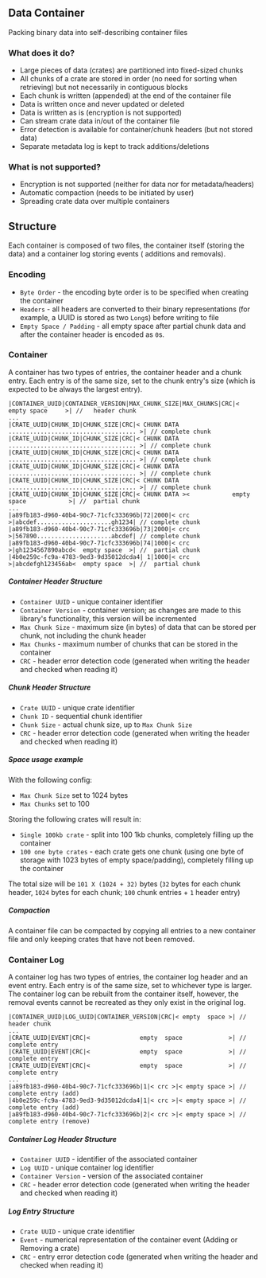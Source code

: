 ## Data Container

Packing binary data into self-describing container files

### What does it do?

* Large pieces of data (crates) are partitioned into fixed-sized chunks
* All chunks of a crate are stored in order (no need for sorting when retrieving) but not necessarily in contiguous
  blocks
* Each chunk is written (appended) at the end of the container file
* Data is written once and never updated or deleted
* Data is written as is (encryption is not supported)
* Can stream crate data in/out of the container file
* Error detection is available for container/chunk headers (but not stored data)
* Separate metadata log is kept to track additions/deletions

### What is not supported?

* Encryption is not supported (neither for data nor for metadata/headers)
* Automatic compaction (needs to be initiated by user)
* Spreading crate data over multiple containers

## Structure

Each container is composed of two files, the container itself (storing the data) and a container log storing events (
additions and removals).

### Encoding

* `Byte Order` - the encoding byte order is to be specified when creating the container
* `Headers` - all headers are converted to their binary representations (for example, a UUID is stored as two `Long`s)
  before writing to file
* `Empty Space / Padding` - all empty space after partial chunk data and after the container header is encoded as `0`s.

### Container

A container has two types of entries, the container header and a chunk entry. Each entry is of the same size, set to the
chunk entry's size (which is expected to be always the largest entry).

```
|CONTAINER_UUID|CONTAINER_VERSION|MAX_CHUNK_SIZE|MAX_CHUNKS|CRC|<     empty space     >| //   header chunk
...
|CRATE_UUID|CHUNK_ID|CHUNK_SIZE|CRC|< CHUNK DATA .................................... >| // complete chunk
|CRATE_UUID|CHUNK_ID|CHUNK_SIZE|CRC|< CHUNK DATA .................................... >| // complete chunk
|CRATE_UUID|CHUNK_ID|CHUNK_SIZE|CRC|< CHUNK DATA .................................... >| // complete chunk
|CRATE_UUID|CHUNK_ID|CHUNK_SIZE|CRC|< CHUNK DATA .................................... >| // complete chunk
|CRATE_UUID|CHUNK_ID|CHUNK_SIZE|CRC|< CHUNK DATA .................................... >| // complete chunk
|CRATE_UUID|CHUNK_ID|CHUNK_SIZE|CRC|< CHUNK DATA ><            empty space            >| //  partial chunk
...
|a89fb183-d960-40b4-90c7-71cfc333696b|72|2000|< crc >|abcdef.....................gh1234| // complete chunk
|a89fb183-d960-40b4-90c7-71cfc333696b|73|2000|< crc >|567890.....................abcdef| // complete chunk
|a89fb183-d960-40b4-90c7-71cfc333696b|74|1000|< crc >|gh1234567890abcd<  empty space  >| //  partial chunk
|4b0e259c-fc9a-4783-9ed3-9d35012dcda4| 1|1000|< crc >|abcdefgh123456ab<  empty space  >| //  partial chunk
```

##### Container Header Structure

* `Container UUID` - unique container identifier
* `Container Version` - container version; as changes are made to this library's functionality, this version will be
  incremented
* `Max Chunk Size` - maximum size (in bytes) of data that can be stored per chunk, not including the chunk header
* `Max Chunks` - maximum number of chunks that can be stored in the container
* `CRC` - header error detection code (generated when writing the header and checked when reading it)

##### Chunk Header Structure

* `Crate UUID` - unique crate identifier
* `Chunk ID` - sequential chunk identifier
* `Chunk Size` - actual chunk size, up to `Max Chunk Size`
* `CRC` - header error detection code (generated when writing the header and checked when reading it)

##### Space usage example

With the following config:

* `Max Chunk Size` set to 1024 bytes
* `Max Chunks` set to 100

Storing the following crates will result in:

* `Single 100kb crate` - split into 100 1kb chunks, completely filling up the container
* `100 one byte crates` - each crate gets one chunk (using one byte of storage with 1023 bytes of empty space/padding),
  completely filling up the container

The total size will be `101 X (1024 + 32)` bytes (`32` bytes for each chunk header, `1024` bytes for each chunk; `100`
chunk entries + `1` header entry)

##### Compaction

A container file can be compacted by copying all entries to a new container file and only keeping crates that have not
been removed.

### Container Log

A container log has two types of entries, the container log header and an event entry. Each entry is of the same size,
set to whichever type is larger. The container log can be rebuilt from the container itself, however, the removal events
cannot be recreated as they only exist in the original log.

```
|CONTAINER_UUID|LOG_UUID|CONTAINER_VERSION|CRC|< empty  space >| //   header chunk
...
|CRATE_UUID|EVENT|CRC|<              empty  space             >| // complete entry
|CRATE_UUID|EVENT|CRC|<              empty  space             >| // complete entry
|CRATE_UUID|EVENT|CRC|<              empty  space             >| // complete entry
...
|a89fb183-d960-40b4-90c7-71cfc333696b|1|< crc >|< empty space >| // complete entry (add)
|4b0e259c-fc9a-4783-9ed3-9d35012dcda4|1|< crc >|< empty space >| // complete entry (add)
|a89fb183-d960-40b4-90c7-71cfc333696b|2|< crc >|< empty space >| // complete entry (remove)
```

##### Container Log Header Structure

* `Container UUID` - identifier of the associated container
* `Log UUID` - unique container log identifier
* `Container Version` - version of the associated container
* `CRC` - header error detection code (generated when writing the header and checked when reading it)

##### Log Entry Structure

* `Crate UUID` - unique crate identifier
* `Event` - numerical representation of the container event (Adding or Removing a crate)
* `CRC` - entry error detection code (generated when writing the header and checked when reading it)
